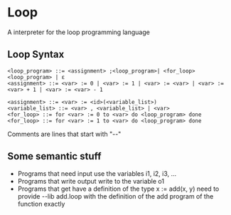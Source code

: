 # Loop

A interpreter for the loop programming language

## Loop Syntax


```
<loop_program> ::= <assignment> ;<loop_program>| <for_loop> <loop_program> | ε
<assignment> ::= <var> := 0 | <var> := 1 | <var> := <var> | <var> := <var> + 1 | <var> := <var> - 1

<assignment> ::= <var> := <id>(<variable_list>)
<variable_list> ::= <var> , <variable_list> | <var>
<for_loop> ::= for <var> := 0 to <var> do <loop_program> done
<for_loop> ::= for <var> := 1 to <var> do <loop_program> done

```
Comments are lines that start with "--"  

## Some semantic stuff
- Programs that need input use the variables i1, i2, i3, ...
- Programs that write output write to the variable o1
- Programs that get have a definition of the type x := add(x, y) need to provide
--lib add.loop with the definition of the add program of the function exactly